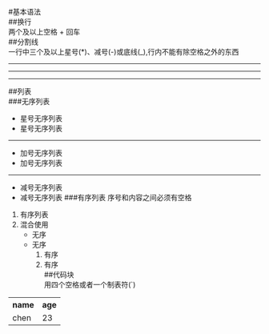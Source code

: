 #基本语法  
##换行  
  两个及以上空格 + 回车   
  ##分割线  
  一行中三个及以上星号(*)、减号(-)或底线(_),行内不能有除空格之外的东西  
  *  *  *  
  ---  
  ___  
##列表  
###无序列表  
  * 星号无序列表  
  * 星号无序列表  
  ---  
  + 加号无序列表
  + 加号无序列表
  ---
  - 减号无序列表
  - 减号无序列表
###有序列表
  序号和内容之间必须有空格  
  1. 有序列表
  2. 混合使用  
     * 无序  
     * 无序
       1. 有序
       2. 有序  
##代码块  
用四个空格或者一个制表符(`)  
  
  <table>
   <tr>
     <th>name</th>
     <th>age</th>
   </tr>
   <tr>
     <td>chen</td>
     <td>23</td>
   </tr>    
  </table>
  
